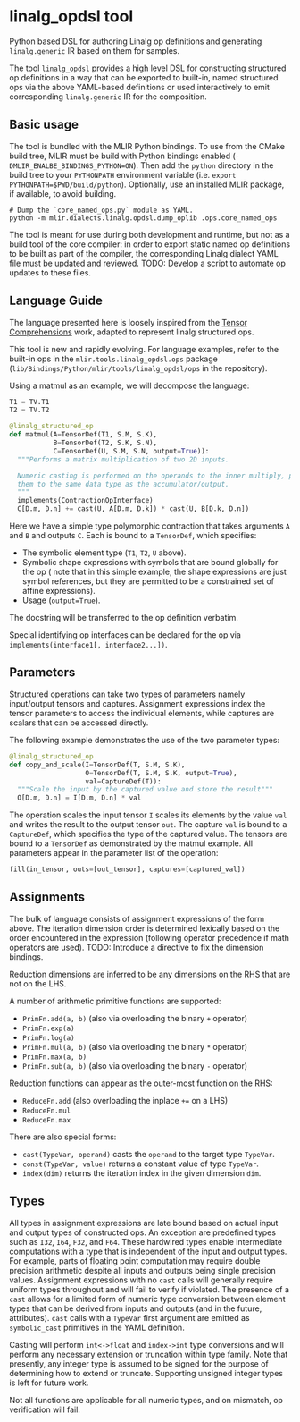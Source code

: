 # linalg_opdsl tool

Python based DSL for authoring Linalg op definitions and generating
`linalg.generic` IR based on them for samples.

The tool `linalg_opdsl` provides a high level DSL for constructing
structured op definitions in a way that can be exported to built-in, named
structured ops via the above YAML-based definitions or used interactively to
emit corresponding `linalg.generic` IR for the composition.

## Basic usage

The tool is bundled with the MLIR Python bindings. To use from the CMake build
tree, MLIR must be build with Python bindings enabled
(`-DMLIR_ENALBE_BINDINGS_PYTHON=ON`). Then add the `python` directory in the
build tree to your `PYTHONPATH` environment variable (i.e.
`export PYTHONPATH=$PWD/build/python`). Optionally, use an installed MLIR
package, if available, to avoid building.

```shell
# Dump the `core_named_ops.py` module as YAML.
python -m mlir.dialects.linalg.opdsl.dump_oplib .ops.core_named_ops
```

The tool is meant for use during both development and runtime, but not as
a build tool of the core compiler: in order to export static named op
definitions to be built as part of the compiler, the corresponding Linalg
dialect YAML file must be updated and reviewed. TODO: Develop a script to
automate op updates to these files.

## Language Guide

The language presented here is loosely inspired from the
[Tensor Comprehensions](https://arxiv.org/pdf/1802.04730.pdf) work, adapted to
represent linalg structured ops.

This tool is new and rapidly evolving. For language examples, refer to the
built-in ops in the `mlir.tools.linalg_opdsl.ops` package
(`lib/Bindings/Python/mlir/tools/linalg_opdsl/ops` in the repository).

Using a matmul as an example, we will decompose the language:

```python
T1 = TV.T1
T2 = TV.T2

@linalg_structured_op
def matmul(A=TensorDef(T1, S.M, S.K),
           B=TensorDef(T2, S.K, S.N),
           C=TensorDef(U, S.M, S.N, output=True)):
  """Performs a matrix multiplication of two 2D inputs.

  Numeric casting is performed on the operands to the inner multiply, promoting
  them to the same data type as the accumulator/output.
  """
  implements(ContractionOpInterface)
  C[D.m, D.n] += cast(U, A[D.m, D.k]) * cast(U, B[D.k, D.n])
```

Here we have a simple type polymorphic contraction that takes arguments `A`
and `B` and outputs `C`. Each is bound to a `TensorDef`, which specifies:

* The symbolic element type (`T1`, `T2`, `U` above).
* Symbolic shape expressions with symbols that are bound globally for the op (
note that in this simple example, the shape expressions are just symbol
references, but they are permitted to be a constrained set of affine
expressions).
* Usage (`output=True`).

The docstring will be transferred to the op definition verbatim.

Special identifying op interfaces can be declared for the op via
`implements(interface1[, interface2...])`.

## Parameters

Structured operations can take two types of parameters namely input/output
tensors and captures. Assignment expressions index the tensor parameters to
access the individual elements, while captures are scalars that can be
accessed directly.

The following example demonstrates the use of the two parameter types:

```python
@linalg_structured_op
def copy_and_scale(I=TensorDef(T, S.M, S.K),
                   O=TensorDef(T, S.M, S.K, output=True),
                   val=CaptureDef(T)):
  """Scale the input by the captured value and store the result"""
  O[D.m, D.n] = I[D.m, D.n] * val
```

The operation scales the input tensor `I` scales its elements by the value
`val` and writes the result to the output tensor `out`. The capture `val` is
bound to a `CaptureDef`, which specifies the type of the captured value. The
tensors are bound to a `TensorDef` as demonstrated by the matmul example. All
parameters appear in the parameter list of the operation:

```python
fill(in_tensor, outs=[out_tensor], captures=[captured_val])
```

## Assignments

The bulk of language consists of assignment expressions of the form above.
The iteration dimension order is determined lexically based on the order
encountered in the expression (following operator precedence if math operators
are used). TODO: Introduce a directive to fix the dimension bindings.

Reduction dimensions are inferred to be any dimensions on the RHS that are not
on the LHS.

A number of arithmetic primitive functions are supported:

* `PrimFn.add(a, b)` (also via overloading the binary `+` operator)
* `PrimFn.exp(a)`
* `PrimFn.log(a)`
* `PrimFn.mul(a, b)` (also via overloading the binary `*` operator)
* `PrimFn.max(a, b)`
* `PrimFn.sub(a, b)` (also via overloading the binary `-` operator)

Reduction functions can appear as the outer-most function on the RHS:

* `ReduceFn.add` (also overloading the inplace `+=` on a LHS)
* `ReduceFn.mul`
* `ReduceFn.max`

There are also special forms:

* `cast(TypeVar, operand)` casts the `operand` to the target type `TypeVar`.
* `const(TypeVar, value)` returns a constant value of type `TypeVar`.
* `index(dim)` returns the iteration index in the given dimension `dim`.

## Types

All types in assignment expressions are late bound based on actual input
and output types of constructed ops. An exception are predefined types such as
`I32`, `I64`, `F32`, and `F64`. These hardwired types enable intermediate
computations with a type that is independent of the input and output types.
For example, parts of floating point computation may require double precision
arithmetic despite all inputs and outputs being single precision values.
Assignment expressions with no `cast` calls will generally require uniform
types throughout and will fail to verify if violated. The presence of a
`cast` allows for a limited form of numeric type conversion between element
types that can be derived from inputs and outputs (and in the future,
attributes). `cast` calls with a `TypeVar` first argument are emitted as
`symbolic_cast` primitives in the YAML definition.

Casting will perform `int<->float` and `index->int` type conversions and will
perform any necessary extension or truncation within type family. Note that
presently, any integer type is assumed to be signed for the purpose of
determining how to extend or truncate. Supporting unsigned integer types is
left for future work.

Not all functions are applicable for all numeric types, and on mismatch, op
verification will fail.

